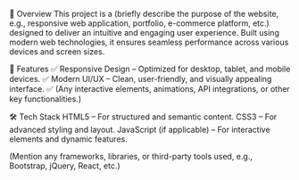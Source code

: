 📌 Overview
This project is a (briefly describe the purpose of the website, e.g., responsive web application, portfolio, e-commerce platform, etc.) designed to deliver an intuitive and engaging user experience. Built using modern web technologies, it ensures seamless performance across various devices and screen sizes.

🚀 Features
✅ Responsive Design – Optimized for desktop, tablet, and mobile devices.
✅ Modern UI/UX – Clean, user-friendly, and visually appealing interface.
✅ (Any interactive elements, animations, API integrations, or other key functionalities.)

🛠️ Tech Stack
HTML5 – For structured and semantic content.
CSS3 – For advanced styling and layout.
JavaScript (if applicable) – For interactive elements and dynamic features.

(Mention any frameworks, libraries, or third-party tools used, e.g., Bootstrap, jQuery, React, etc.)

